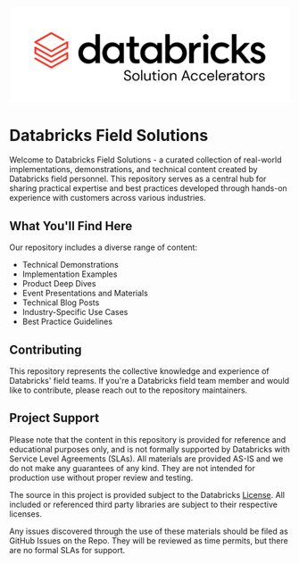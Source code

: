 <a href="https://www.databricks.com"><img src='https://github.com/databricks-industry-solutions/.github/raw/main/profile/solacc_logo_wide.png'></img></a>

# Databricks Field Solutions

Welcome to Databricks Field Solutions - a curated collection of real-world implementations, demonstrations, and technical content created by Databricks field personnel. This repository serves as a central hub for sharing practical expertise and best practices developed through hands-on experience with customers across various industries.

## What You'll Find Here

Our repository includes a diverse range of content:

- Technical Demonstrations
- Implementation Examples
- Product Deep Dives
- Event Presentations and Materials
- Technical Blog Posts
- Industry-Specific Use Cases
- Best Practice Guidelines


## Contributing

This repository represents the collective knowledge and experience of Databricks' field teams. If you're a Databricks field team member and would like to contribute, please reach out to the repository maintainers.

## Project Support 

Please note that the content in this repository is provided for reference and educational purposes only, and is not formally supported by Databricks with Service Level Agreements (SLAs). All materials are provided AS-IS and we do not make any guarantees of any kind. They are not intended for production use without proper review and testing.

The source in this project is provided subject to the Databricks [License](./LICENSE). All included or referenced third party libraries are subject to their respective licenses.

Any issues discovered through the use of these materials should be filed as GitHub Issues on the Repo. They will be reviewed as time permits, but there are no formal SLAs for support.

